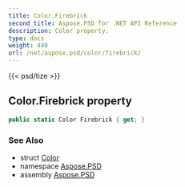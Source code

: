 ```yaml
---
title: Color.Firebrick
second_title: Aspose.PSD for .NET API Reference
description: Color property. 
type: docs
weight: 440
url: /net/aspose.psd/color/firebrick/
---
```

{{< psd/tize >}}
## Color.Firebrick property

```csharp
public static Color Firebrick { get; }
```

### See Also

* struct [Color](../)
* namespace [Aspose.PSD](../../color/)
* assembly [Aspose.PSD](../../../)


